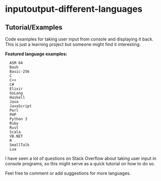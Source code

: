 # inputoutput-different-languages
## Tutorial/Examples

Code examples for taking user input from console and displaying it back. This is just a learning project but someone might find it interesting.

**Featured language examples:**
```
  ASM 64
  Bash
  Basic-256
  C
  C++
  C#
  Elixir
  GoLang
  Haskell
  Java
  JavaScript
  Perl
  PHP
  Python 3
  Ruby
  Rust
  Scala
  VB.NET
  R
  SmallTalk
  Lua
```
I have seen a lot of questions on Stack Overflow about taking user input in console programs, so this might serve as a quick tutorial on how to do so.

Feel free to comment or add suggestions for more languages.
